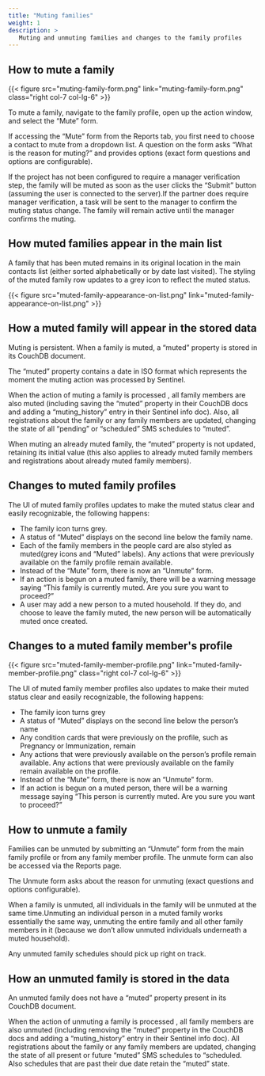 ```yaml
---
title: "Muting families"
weight: 1
description: >
   Muting and unmuting families and changes to the family profiles
---
```


## How to mute a family

{{< figure src="muting-family-form.png" link="muting-family-form.png" class="right col-7 col-lg-6" >}}

To mute a family, navigate to the family profile, open up the action window, and select the “Mute” form.

If accessing the “Mute” form from the Reports tab, you first need to choose a contact to mute from a dropdown list.
A question on the form asks “What is the reason for muting?” and provides options (exact form questions and options are configurable).

If the project has not been configured to require a manager verification step, the family will be muted as soon as the user clicks the “Submit” button (assuming the user is connected to the server).If the partner does require manager verification, a task will be sent to the manager to confirm the muting status change. The family will remain active until the manager confirms the muting.

## How muted families appear in the main list

A family that has been muted remains in its original location in the main contacts list (either sorted alphabetically or by date last visited). The styling of the muted family row updates to a grey icon to reflect the muted status.

{{< figure src="muted-family-appearance-on-list.png" link="muted-family-appearance-on-list.png" >}}

## How a muted family will appear in the stored data

Muting is persistent. When a family is muted, a “muted” property is stored in its CouchDB document.

The “muted” property contains a date in ISO format which represents the moment the muting action was processed by Sentinel.

When the action of muting a family is processed , all family members are also muted (including saving the “muted” property in their CouchDB docs and adding a “muting\_history” entry in their Sentinel info doc). Also, all registrations about the family or any family members are updated, changing the state of all “pending” or “scheduled” SMS schedules to “muted”.

When muting an already muted family, the “muted” property is not updated, retaining its initial value (this also applies to already muted family members and registrations about already muted family members).

## Changes to muted family profiles

The UI of muted family profiles updates to make the muted status clear and easily recognizable, the following happens:

* The family icon turns grey.
* A status of “Muted” displays on the second line below the family name.
* Each of the family members in the people card are also styled as muted(grey icons and “Muted” labels). Any actions that were previously available on the family profile remain available.
* Instead of the “Mute” form, there is now an “Unmute” form.
* If an action is begun on a muted family, there will be a warning message saying “This family is currently muted. Are you sure you want to proceed?”
* A user may add a new person to a muted household. If they do, and choose to leave the family muted, the new person will be automatically muted once created.

## Changes to a muted family member's profile

{{< figure src="muted-family-member-profile.png" link="muted-family-member-profile.png" class="right col-7 col-lg-6" >}}

The UI of muted family member profiles also updates to make their muted status clear and easily recognizable, the following happens:

* The family icon turns grey
* A status of “Muted” displays on the second line below the person’s name
* Any condition cards that were previously on the profile, such as Pregnancy or Immunization, remain
* Any actions that were previously available on the person’s profile remain available. Any actions that were previously available on the family remain available on the profile.
* Instead of the “Mute” form, there is now an “Unmute” form.
* If an action is begun on a muted person, there will be a warning message saying “This person is currently muted. Are you sure you want to proceed?”

## How to unmute a family

Families can be unmuted by submitting an “Unmute” form from the main family profile or from any family member profile. The unmute form can also be accessed via the Reports page.

The Unmute form asks about the reason for unmuting (exact questions and options configurable).

When a family is unmuted, all individuals in the family will be unmuted at the same time.Unmuting an individual person in a muted family works essentially the same way, unmuting the entire family and all other family members in it (because we don’t allow unmuted individuals underneath a muted household).

Any unmuted family schedules should pick up right on track.

## How an unmuted family is stored in the data

An unmuted family does not have a “muted” property present in its CouchDB document.

When the action of unmuting a family is processed , all family members are also unmuted (including removing the “muted” property in the CouchDB docs and adding a “muting\_history” entry in their Sentinel info doc). All registrations about the family or any family members are updated, changing the state of all present or future “muted” SMS schedules to “scheduled.  Also schedules that are past their due date retain the “muted” state.

